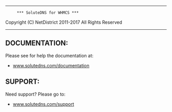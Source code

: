 **********************************************

         *** SoluteDNS for WHMCS ***


Copyright (C) NetDistrict 2011-2017
All Rights Reserved

**********************************************


DOCUMENTATION:
----------------------------------------------
Please see for help the documentation at:

 - www.solutedns.com/documentation


SUPPORT:
----------------------------------------------
Need support? Please go to:
 - www.solutedns.com/support